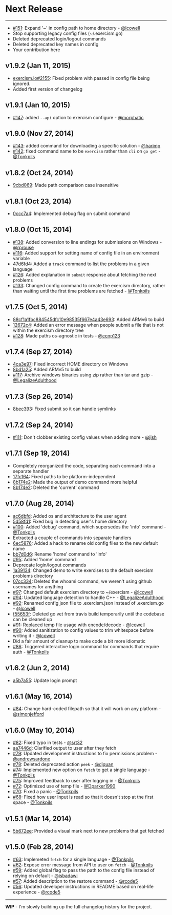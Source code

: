 # Next Release

----------------

* [#151](https://github.com/exercism/cli/pull/151): Expand '~' in config path to home directory - [@lcowell](https://github.com/lcowell)
* Stop supporting legacy config files (~/.exercism.go)
* Deleted deprecated login/logout commands
* Deleted deprecated key names in config
* Your contribution here

## v1.9.2 (Jan 11, 2015)

* [exercism.io#2155](https://github.com/exercism/exercism.io/issues/2155): Fixed problem with passed in config file being ignored.
* Added first version of changelog

## v1.9.1 (Jan 10, 2015)

* [#147](https://github.com/exercism/cli/pull/147): added `--api` option to exercism configure - [@morphatic](https://github.com/morphatic)

## v1.9.0 (Nov 27, 2014)

* [#143](https://github.com/exercism/cli/pull/143): added command for downloading a specific solution - [@harimp](https://github.com/harimp)
* [#142](https://github.com/exercism/cli/pull/142): fixed command name to be `exercism` rather than `cli` on `go get` - [@Tonkpils](https://github.com/Tonkpils)

## v1.8.2 (Oct 24, 2014)

* [9cbd069](https://github.com/exercism/cli/commit/9cbd06916cc05bbb165e8c2cb00d5e03cb4dbb99): Made path comparison case insensitive

## v1.8.1 (Oct 23, 2014)

* [0ccc7a4](https://github.com/exercism/cli/commit/0ccc7a479940d2d7bb5e12eab41c91105519f135): Implemented debug flag on submit command

## v1.8.0 (Oct 15, 2014)

* [#138](https://github.com/exercism/cli/pull/138): Added conversion to line endings for submissions on Windows - [@rprouse](https://github.com/rprouse)
* [#116](https://github.com/exercism/cli/issues/116): Added support for setting name of config file in an environment variable
* [47d6fd4](https://github.com/exercism/cli/commit/47d6fd407fd0410f5c81d60172e01e8624608f53): Added a `track` command to list the problems in a given language
* [#126](https://github.com/exercism/cli/issues/126): Added explanation in `submit` response about fetching the next problems
* [#133](https://github.com/exercism/cli/pull/133): Changed config command to create the exercism directory, rather than waiting until the first time problems are fetched - [@Tonkpils](https://github.com/Tonkpils)

## v1.7.5 (Oct 5, 2014)

* [88cf1a1fbc884545dfc10e98535f667e4a43e693](https://github.com/exercism/cli/commit/88cf1a1fbc884545dfc10e98535f667e4a43e693): Added ARMv6 to build
* [12672c4](https://github.com/exercism/cli/commit/12672c4f695cfe3891f96467619a3615e6d57c34): Added an error message when people submit a file that is not within the exercism directory tree
* [#128](https://github.com/exercism/cli/pull/128): Made paths os-agnostic in tests - [@ccnp123](https://github.com/ccnp123)

## v1.7.4 (Sep 27, 2014)

* [4ca3e97](https://github.com/exercism/cli/commit/4ca3e9743f6d421903c91dfa27f4747fb1081392): Fixed incorrect HOME directory on Windows
* [8bd1a25](https://github.com/exercism/cli/commit/4ca3e9743f6d421903c91dfa27f4747fb1081392): Added ARMv5 to build
* [#117](https://github.com/exercism/cli/pull/117): Archive windows binaries using zip rather than tar and gzip - [@LegalizeAdulthood](https://github.com/LegalizeAdulthood)

## v1.7.3 (Sep 26, 2014)

* [8bec393](https://github.com/exercism/cli/commit/8bec39387094680990af7cf438ada1780cf87129): Fixed submit so it can handle symlinks

## v1.7.2 (Sep 24, 2014)

* [#111](https://github.com/exercism/cli/pull/111): Don't clobber existing config values when adding more - [@jish](https://github.com/jish)

## v1.7.1 (Sep 19, 2014)

* Completely reorganized the code, separating each command into a separate handler
* [17fc164](https://github.com/exercism/cli/commit/17fc1644e9fc9ee5aa4e136de11556e65a7b6036): Fixed paths to be platform-independent
* [8b174e2](https://github.com/exercism/cli/commit/17fc1644e9fc9ee5aa4e136de11556e65a7b6036): Made the output of demo command more helpful
* [8b174e2](https://github.com/exercism/cli/commit/8b174e2fd8c7a545ea5c47c998ac10c5a7ab371f): Deleted the 'current' command

## v1.7.0 (Aug 28, 2014)

* [ac6dbfd](https://github.com/exercism/cli/commit/ac6dbfd81a86e7a9a5a9b68521b0226c40d8e813): Added os and architecture to the user agent
* [5d58fd1](https://github.com/exercism/cli/commit/5d58fd14b9db84fb752b3bf6112123cd6f04c532): Fixed bug in detecting user's home directory
* [#100](https://github.com/exercism/cli/pull/100): Added 'debug' command, which supersedes the 'info' command - [@Tonkpils](https://github.com/Tonkpils)
* Extracted a couple of commands into separate handlers
* [6ec5876](https://github.com/exercism/cli/commit/6ec5876bde0b02206cacbe685bb8aedcbdba25d4): Added a hack to rename old config files to the new default name
* [bb7d0d6](https://github.com/exercism/cli/commit/bb7d0d6151a950c92590dc771ec3ff5fdd1c83b0): Rename 'home' command to 'info'
* [#95](https://github.com/exercism/cli/issues/95): Added 'home' command
* Deprecate login/logout commands
* [1a39134](https://github.com/exercism/cli/commit/1a391342da93aa32ae398f1500a3981aa65b9f41): Changed demo to write exercises to the default exercism problems directory
* [07cc334](https://github.com/exercism/cli/commit/07cc334739465b21d6eb5d973e16e1c88f67758e): Deleted the whoami command, we weren't using github usernames for anything
* [#97](https://github.com/exercism/cli/pull/97): Changed default exercism directory to ~/exercism - [@lcowell](https://github.com/lcowell)
* [#94](https://github.com/exercism/cli/pull/94): Updated language detection to handle C++ - [@LegalizeAdulthood](https://github.com/LegalizeAdulthood)
* [#92](https://github.com/exercism/cli/pull/92): Renamed config json file to .exercism.json instead of .exercism.go - [@lcowell](https://github.com/lcowell)
* [f55653f](https://github.com/exercism/cli/commit/f55653f35863914086a54375afb0898e142c1638): Deleted go vet from travis build temporarily until the codebase can be cleaned up
* [#91](https://github.com/exercism/cli/pull/91): Replaced temp file usage with encode/decode - [@lcowell](https://github.com/lcowell)
* [#90](https://github.com/exercism/cli/pull/90): Added sanitization to config values to trim whitespace before writing it - [@lcowell](https://github.com/lcowell)
* Did a fair amount of cleanup to make code a bit more idiomatic
* [#86](https://github.com/exercism/cli/pull/86): Triggered interactive login command for commands that require auth - [@Tonkpils](https://github.com/Tonkpils)

## v1.6.2 (Jun 2, 2014)

* [a5b7a55](https://github.com/exercism/cli/commit/a5b7a55f52c23ac5ce2c6bd1826ea7767aea38c4): Update login prompt

## v1.6.1 (May 16, 2014)

* [#84](https://github.com/exercism/cli/pull/84): Change hard-coded filepath so that it will work on any platform - [@simonjefford](https://github.com/simonjefford)

## v1.6.0 (May 10, 2014)

* [#82](https://github.com/exercism/cli/pull/82): Fixed typo in tests - [@srt32](https://github.com/srt32)
* [aa7446d](https://github.com/exercism/cli/commit/aa7446d598fc894ef329756555c48ef358baf676): Clarified output to user after they fetch
* [#79](https://github.com/exercism/cli/pull/79): Updated development instructions to fix permissions problem - [@andrewsardone](https://github.com/andrewsardone)
* [#78](https://github.com/exercism/cli/pull/78): Deleted deprecated action `peek` - [@djquan](https://github.com/djquan)
* [#74](https://github.com/exercism/cli/pull/74): Implemented new option on `fetch` to get a single language - [@Tonkpils](https://github.com/Tonkpils)
* [#75](https://github.com/exercism/cli/pull/75): Improved feedback to user after logging in - [@Tonkpils](https://github.com/Tonkpils)
* [#72](https://github.com/exercism/cli/pull/72): Optimized use of temp file - [@Dparker1990](https://github.com/Dparker1990)
* [#70](https://github.com/exercism/cli/pull/70): Fixed a panic - [@Tonkpils](https://github.com/Tonkpils)
* [#68](https://github.com/exercism/cli/pull/68): Fixed how user input is read so that it doesn't stop at the first space - [@Tonkpils](https://github.com/Tonkpils)

## v1.5.1 (Mar 14, 2014)

* [5b672ee](https://github.com/exercism/cli/commit/5b672ee7bf26859c41de9eed83396b7454286063 ): Provided a visual mark next to new problems that get fetched

## v1.5.0 (Feb 28, 2014)

* [#63](https://github.com/exercism/cli/pull/63): Implemeted `fetch` for a single language - [@Tonkpils](https://github.com/Tonkpils)
* [#62](https://github.com/exercism/cli/pull/62): Expose error message from API to user on `fetch` - [@Tonkpils](https://github.com/Tonkpils)
* [#59](https://github.com/exercism/cli/pull/59): Added global flag to pass the path to the config file instead of relying on default - [@isbadawi](https://github.com/isbadawi)
* [#57](https://github.com/exercism/cli/pull/57): Added description to the restore command - [@rcode5](https://github.com/rcode5)
* [#56](https://github.com/exercism/cli/pull/56): Updated developer instructions in README based on real-life experience - [@rcode5](https://github.com/rcode5)

-------------

**WIP** - I'm slowly building up the full changelog history for the project.

